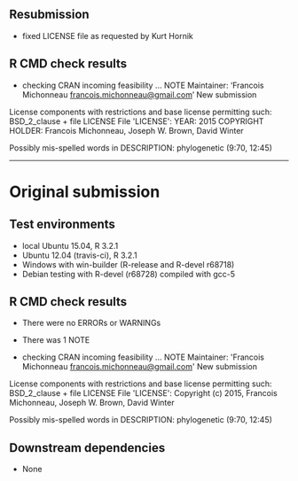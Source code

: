 ## Resubmission

- fixed LICENSE file as requested by Kurt Hornik

## R CMD check results

* checking CRAN incoming feasibility ... NOTE
Maintainer: ‘Francois Michonneau <francois.michonneau@gmail.com>’
New submission

License components with restrictions and base license permitting such:
  BSD_2_clause + file LICENSE
File 'LICENSE':
  YEAR: 2015
  COPYRIGHT HOLDER: Francois Michonneau, Joseph W. Brown, David Winter

Possibly mis-spelled words in DESCRIPTION:
  phylogenetic (9:70, 12:45)

--------------------

# Original submission

## Test environments

- local Ubuntu 15.04, R 3.2.1
- Ubuntu 12.04 (travis-ci), R 3.2.1
- Windows with win-builder (R-release and R-devel r68718)
- Debian testing with R-devel (r68728) compiled with gcc-5

## R CMD check results

- There were no ERRORs or WARNINGs

- There was 1 NOTE

* checking CRAN incoming feasibility ... NOTE
Maintainer: 'Francois Michonneau <francois.michonneau@gmail.com>'
New submission

License components with restrictions and base license permitting such:
  BSD_2_clause + file LICENSE
File 'LICENSE':
  Copyright (c) 2015, Francois Michonneau, Joseph W. Brown, David Winter

Possibly mis-spelled words in DESCRIPTION:
  phylogenetic (9:70, 12:45)


## Downstream dependencies

- None
